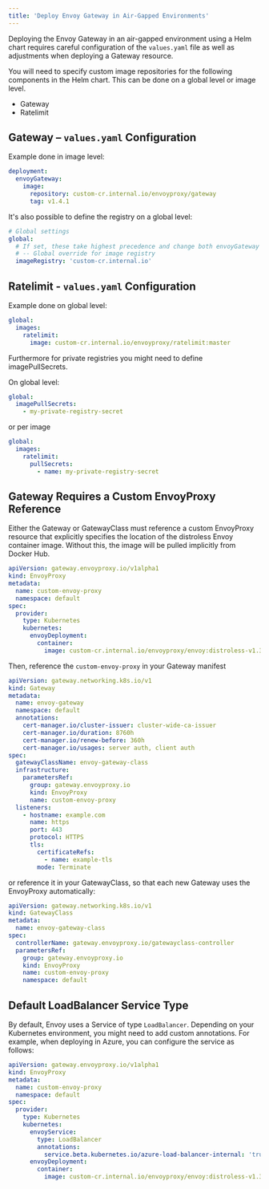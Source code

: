 ```yaml
---
title: 'Deploy Envoy Gateway in Air-Gapped Environments'
---
```


Deploying the Envoy Gateway in an air-gapped environment using a Helm chart
requires careful configuration of the `values.yaml` file as well as adjustments
when deploying a Gateway resource.

You will need to specify custom image repositories for the following components
in the Helm chart. This can be done on a global level or image level.

- Gateway
- Ratelimit

## Gateway – `values.yaml` Configuration

Example done in image level:

```yaml
deployment:
  envoyGateway:
    image:
      repository: custom-cr.internal.io/envoyproxy/gateway
      tag: v1.4.1
```

It's also possible to define the registry on a global level:

```yaml
# Global settings
global:
  # If set, these take highest precedence and change both envoyGateway and ratelimit's container registry and pull secrets.
  # -- Global override for image registry
  imageRegistry: 'custom-cr.internal.io'
```

## Ratelimit - `values.yaml` Configuration

Example done on global level:

```yaml
global:
  images:
    ratelimit:
      image: custom-cr.internal.io/envoyproxy/ratelimit:master
```

Furthermore for private registries you might need to define imagePullSecrets.

On global level:

```yaml
global:
  imagePullSecrets:
    - my-private-registry-secret
```

or per image

```yaml
global:
  images:
    ratelimit:
      pullSecrets:
        - name: my-private-registry-secret
```

## Gateway Requires a Custom EnvoyProxy Reference

Either the Gateway or GatewayClass must reference a custom EnvoyProxy resource
that explicitly specifies the location of the distroless Envoy container image.
Without this, the image will be pulled implicitly from Docker Hub.

```yaml
apiVersion: gateway.envoyproxy.io/v1alpha1
kind: EnvoyProxy
metadata:
  name: custom-envoy-proxy
  namespace: default
spec:
  provider:
    type: Kubernetes
    kubernetes:
      envoyDeployment:
        container:
          image: custom-cr.internal.io/envoyproxy/envoy:distroless-v1.34.1
```

Then, reference the `custom-envoy-proxy` in your Gateway manifest

```yaml
apiVersion: gateway.networking.k8s.io/v1
kind: Gateway
metadata:
  name: envoy-gateway
  namespace: default
  annotations:
    cert-manager.io/cluster-issuer: cluster-wide-ca-issuer
    cert-manager.io/duration: 8760h
    cert-manager.io/renew-before: 360h
    cert-manager.io/usages: server auth, client auth
spec:
  gatewayClassName: envoy-gateway-class
  infrastructure:
    parametersRef:
      group: gateway.envoyproxy.io
      kind: EnvoyProxy
      name: custom-envoy-proxy
  listeners:
    - hostname: example.com
      name: https
      port: 443
      protocol: HTTPS
      tls:
        certificateRefs:
          - name: example-tls
        mode: Terminate
```

or reference it in your GatewayClass, so that each new Gateway uses the
EnvoyProxy automatically:

```yaml
apiVersion: gateway.networking.k8s.io/v1
kind: GatewayClass
metadata:
  name: envoy-gateway-class
spec:
  controllerName: gateway.envoyproxy.io/gatewayclass-controller
  parametersRef:
    group: gateway.envoyproxy.io
    kind: EnvoyProxy
    name: custom-envoy-proxy
    namespace: default
```

## Default LoadBalancer Service Type

By default, Envoy uses a Service of type `LoadBalancer`. Depending on your
Kubernetes environment, you might need to add custom annotations. For example,
when deploying in Azure, you can configure the service as follows:

```yaml
apiVersion: gateway.envoyproxy.io/v1alpha1
kind: EnvoyProxy
metadata:
  name: custom-envoy-proxy
  namespace: default
spec:
  provider:
    type: Kubernetes
    kubernetes:
      envoyService:
        type: LoadBalancer
        annotations:
          service.beta.kubernetes.io/azure-load-balancer-internal: 'true'
      envoyDeployment:
        container:
          image: custom-cr.internal.io/envoyproxy/envoy:distroless-v1.34.1
```
